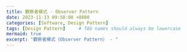 ```yaml
---
title: 觀察者模式 - Observer Pattern
date: 2023-11-13 09:58:00 +0800
categories: [Software, Design Pattern]
tags: [Design Pattern]     # TAG names should always be lowercase
mermaid: true
excerpt: "觀察者模式（Observer Pattern） - "
---
```

